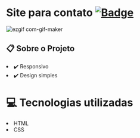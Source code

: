 # Site para contato [![ Badge](https://img.shields.io/badge/-Test_the_project_by_clicking_here-gray?style=flat-square&logo=&logoColor=white&link=https://https://https://beadevbr.github.io/Site-de-contato/)](https://beadevbr.github.io/Site-de-contato/)

![ezgif com-gif-maker](https://user-images.githubusercontent.com/80279567/138468612-6e3bf9a2-12b5-4a86-93c2-609b8f8f007a.gif)

## 📋 Sobre o Projeto
<li>✔️ Responsivo
<li>✔️ Design simples
  
# 💻 Tecnologias utilizadas

<li>HTML
<li>CSS

